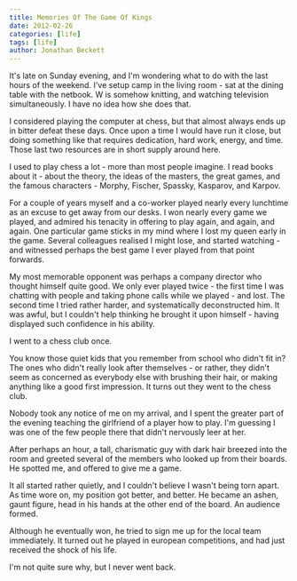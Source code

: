 ```yaml
---
title: Memories Of The Game Of Kings
date: 2012-02-26
categories: [life]
tags: [life]
author: Jonathan Beckett
---
```


It's late on Sunday evening, and I'm wondering what to do with the last hours of the weekend. I've setup camp in the living room - sat at the dining table with the netbook. W is somehow knitting, and watching television simultaneously. I have no idea how she does that.

I considered playing the computer at chess, but that almost always ends up in bitter defeat these days. Once upon a time I would have run it close, but doing something like that requires dedication, hard work, energy, and time. Those last two resources are in short supply around here.

I used to play chess a lot - more than most people imagine. I read books about it - about the theory, the ideas of the masters, the great games, and the famous characters - Morphy, Fischer, Spassky, Kasparov, and Karpov.

For a couple of years myself and a co-worker played nearly every lunchtime as an excuse to get away from our desks. I won nearly every game we played, and admired his tenacity in offering to play again, and again, and again. One particular game sticks in my mind where I lost my queen early in the game. Several colleagues realised I might lose, and started watching - and witnessed perhaps the best game I ever played from that point forwards.

My most memorable opponent was perhaps a company director who thought himself quite good. We only ever played twice - the first time I was chatting with people and taking phone calls while we played - and lost. The second time I tried rather harder, and systematically deconstructed him. It was awful, but I couldn't help thinking he brought it upon himself - having displayed such confidence in his ability.

I went to a chess club once.

You know those quiet kids that you remember from school who didn't fit in? The ones who didn't really look after themselves - or rather, they didn't seem as concerned as everybody else with brushing their hair, or making anything like a good first impression. It turns out they went to the chess club.

Nobody took any notice of me on my arrival, and I spent the greater part of the evening teaching the girlfriend of a player how to play. I'm guessing I was one of the few people there that didn't nervously leer at her.

After perhaps an hour, a tall, charismatic guy with dark hair breezed into the room and greeted several of the members who looked up from their boards. He spotted me, and offered to give me a game.

It all started rather quietly, and I couldn't believe I wasn't being torn apart. As time wore on, my position got better, and better. He became an ashen, gaunt figure, head in his hands at the other end of the board. An audience formed.

Although he eventually won, he tried to sign me up for the local team immediately. It turned out he played in european competitions, and had just received the shock of his life.

I'm not quite sure why, but I never went back.